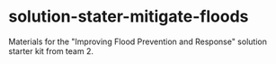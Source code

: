 # solution-stater-mitigate-floods
Materials for the "Improving Flood Prevention and Response" solution starter kit from team 2.
